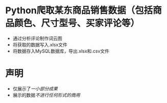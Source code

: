 # Python爬取某东商品销售数据（包括商品颜色、尺寸型号、买家评论等）
* 通过分析评论制作词云图
* 将获取的数据写入.xlsx文件
* 将数据存入MySQL数据库，导出.xlsx和.csv文件
# 声明
* 仅展示了*一小部分成果*
* 展示的数据*不进行任何形式的商用*
